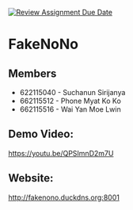 [![Review Assignment Due Date](https://classroom.github.com/assets/deadline-readme-button-22041afd0340ce965d47ae6ef1cefeee28c7c493a6346c4f15d667ab976d596c.svg)](https://classroom.github.com/a/k6kO_4Go)

# FakeNoNo

## Members

- 622115040 - Suchanun Sirijanya
- 662115512 - Phone Myat Ko Ko
- 662115516 - Wai Yan Moe Lwin

## Demo Video:
https://youtu.be/QPSImnD2m7U

## Website:
http://fakenono.duckdns.org:8001
